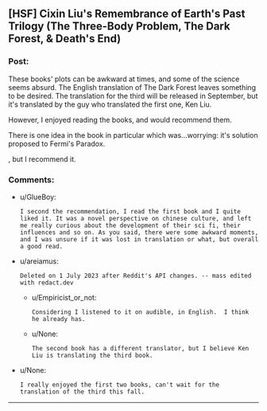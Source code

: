 ## [HSF] Cixin Liu's Remembrance of Earth's Past Trilogy (The Three-Body Problem, The Dark Forest, & Death's End)

### Post:

These books' plots can be awkward at times, and some of the science seems absurd. The English translation of The Dark Forest leaves something to be desired. The translation for the third will be released in September, but it's translated by the guy who translated the first one, Ken Liu.

However, I enjoyed reading the books, and would recommend them.

There is one idea in the book in particular which was...worrying: it's solution proposed to Fermi's Paradox.

[](#s "All contact between intelligent species can be thought of as an example of the prisoner's dilemma. This isn't a new idea, EY wrote a short story about it, but the way it is discussed in this book, even extraterrestrial civilizations capable of living in peace with other civilizations are forced to defect and destroy any others detected at once, as being defected against means receiving the same treatment. The Trisolarans know this, and a main character proves it by experimentally broadcasting the 'address' of an unrelated star.")

[](#s "The conflict in the first two books stems from an act of cooperation with a hostile extraterrestrial species which is a defection against our own, and the second book concludes with...a threat to defect against both, I guess.")

[](#s "I'm not sure how much of this can be put outside of spoilers"), but I recommend it.

### Comments:

- u/GlueBoy:
  ```
  I second the recommendation, I read the first book and I quite liked it. It was a novel perspective on chinese culture, and left me really curious about the development of their sci fi, their influences and so on. As you said, there were some awkward moments, and I was unsure if it was lost in translation or what, but overall a good read.
  ```

- u/areiamus:
  ```
  Deleted on 1 July 2023 after Reddit's API changes. -- mass edited with redact.dev
  ```

  - u/Empiricist_or_not:
    ```
    Considering I listened to it on audible, in English.  I think he already has.
    ```

  - u/None:
    ```
    The second book has a different translator, but I believe Ken Liu is translating the third book.
    ```

- u/None:
  ```
  I really enjoyed the first two books, can't wait for the translation of the third this fall.
  ```

---


